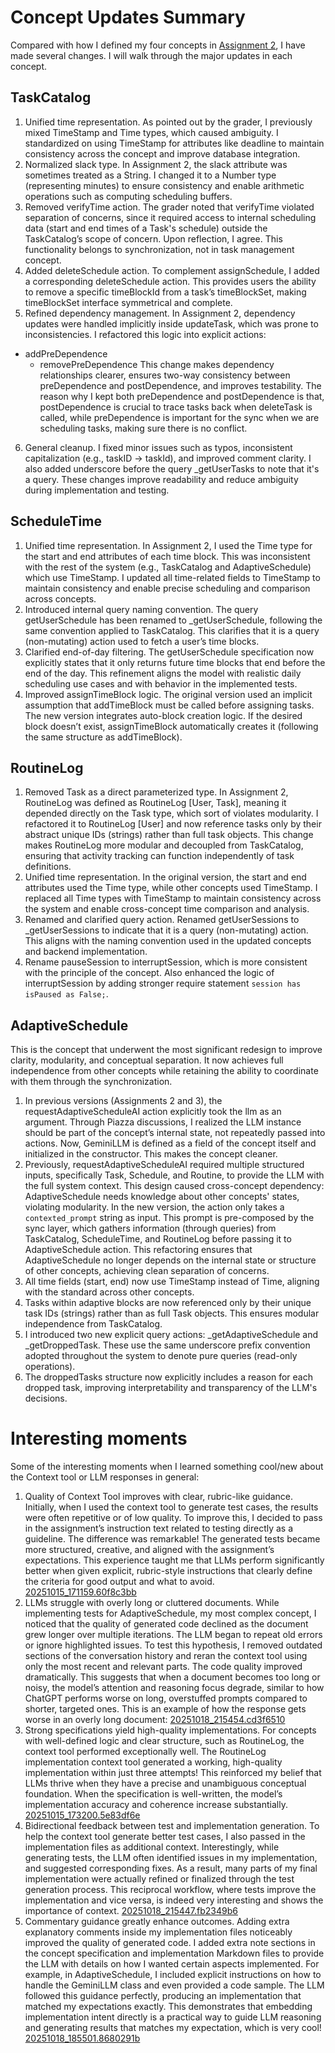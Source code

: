 # Concept Updates Summary
Compared with how I defined my four concepts in [Assignment 2](https://github.com/Avril-Cui/61040-portfolio/blob/main/assignments/assignment2.md), I have made several changes. I will walk through the major updates in each concept.
## TaskCatalog
1.	Unified time representation. As pointed out by the grader, I previously mixed TimeStamp and Time types, which caused ambiguity. I standardized on using TimeStamp for attributes like deadline to maintain consistency across the concept and improve database integration.
2.	Normalized slack type. In Assignment 2, the slack attribute was sometimes treated as a String. I changed it to a Number type (representing minutes) to ensure consistency and enable arithmetic operations such as computing scheduling buffers.
3.	Removed verifyTime action. The grader noted that verifyTime violated separation of concerns, since it required access to internal scheduling data (start and end times of a Task's schedule) outside the TaskCatalog’s scope of concern. Upon reflection, I agree. This functionality belongs to synchronization, not in task management concept.
4.	Added deleteSchedule action. To complement assignSchedule, I added a corresponding deleteSchedule action. This provides users the ability to remove a specific timeBlockId from a task’s timeBlockSet, making timeBlockSet interface symmetrical and complete.
5.	Refined dependency management. In Assignment 2, dependency updates were handled implicitly inside updateTask, which was prone to inconsistencies. I refactored this logic into explicit actions:
  - addPreDependence
	- removePreDependence
  This change makes dependency relationships clearer, ensures two-way consistency between preDependence and postDependence, and improves testability. The reason why I kept both preDependence and postDependence is that, postDependence is crucial to trace tasks back when deleteTask is called, while preDependence is important for the sync when we are scheduling tasks, making sure there is no conflict.
6.	General cleanup. I fixed minor issues such as typos, inconsistent capitalization (e.g., taskID -> taskId), and improved comment clarity. I also added underscore before the query _getUserTasks to note that it's a query. These changes improve readability and reduce ambiguity during implementation and testing.

## ScheduleTime
1. Unified time representation. In Assignment 2, I used the Time type for the start and end attributes of each time block. This was inconsistent with the rest of the system (e.g., TaskCatalog and AdaptiveSchedule) which use TimeStamp. I updated all time-related fields to TimeStamp to maintain consistency and enable precise scheduling and comparison across concepts.
2. Introduced internal query naming convention. The query getUserSchedule has been renamed to _getUserSchedule, following the same convention applied to TaskCatalog. This clarifies that it is a query (non-mutating) action used to fetch a user’s time blocks.
3. Clarified end-of-day filtering. The getUserSchedule specification now explicitly states that it only returns future time blocks that end before the end of the day. This refinement aligns the model with realistic daily scheduling use cases and with behavior in the implemented tests.
4. Improved assignTimeBlock logic. The original version used an implicit assumption that addTimeBlock must be called before assigning tasks. The new version integrates auto-block creation logic. If the desired block doesn’t exist, assignTimeBlock automatically creates it (following the same structure as addTimeBlock).

## RoutineLog
1. Removed Task as a direct parameterized type. In Assignment 2, RoutineLog was defined as RoutineLog [User, Task], meaning it depended directly on the Task type, which sort of violates modularity. I refactored it to RoutineLog [User] and now reference tasks only by their abstract unique IDs (strings) rather than full task objects. This change makes RoutineLog more modular and decoupled from TaskCatalog, ensuring that activity tracking can function independently of task definitions.
2. Unified time representation. In the original version, the start and end attributes used the Time type, while other concepts used TimeStamp. I replaced all Time types with TimeStamp to maintain consistency across the system and enable cross-concept time comparison and analysis.
3. Renamed and clarified query action. Renamed getUserSessions to _getUserSessions to indicate that it is a query (non-mutating) action. This aligns with the naming convention used in the updated concepts and backend implementation.
4. Rename pauseSession to interruptSession, which is more consistent with the principle of the concept. Also enhanced the logic of interruptSession by adding stronger require statement `session has isPaused as False;`.

## AdaptiveSchedule
This is the concept that underwent the most significant redesign to improve clarity, modularity, and conceptual separation. It now achieves full independence from other concepts while retaining the ability to coordinate with them through the synchronization.

1. In previous versions (Assignments 2 and 3), the requestAdaptiveScheduleAI action explicitly took the llm as an argument. Through Piazza discussions, I realized the LLM instance should be part of the concept’s internal state, not repeatedly passed into actions. Now, GeminiLLM is defined as a field of the concept itself and initialized in the constructor. This makes the concept cleaner.
2. Previously, requestAdaptiveScheduleAI required multiple structured inputs, specifically Task, Schedule, and Routine, to provide the LLM with the full system context. This design caused cross-concept dependency: AdaptiveSchedule needs knowledge about other concepts' states, violating modularity. In the new version, the action only takes a `contexted_prompt` string as input. This prompt is pre-composed by the sync layer, which gathers information (through queries) from TaskCatalog, ScheduleTime, and RoutineLog before passing it to AdaptiveSchedule action. This refactoring ensures that AdaptiveSchedule no longer depends on the internal state or structure of other concepts, achieving clean separation of concerns.
3. All time fields (start, end) now use TimeStamp instead of Time, aligning with the standard across other concepts.
4. Tasks within adaptive blocks are now referenced only by their unique task IDs (strings) rather than as full Task objects. This ensures modular independence from TaskCatalog.
5. I introduced two new explicit query actions: _getAdaptiveSchedule and _getDroppedTask. These use the same underscore prefix convention adopted throughout the system to denote pure queries (read-only operations).
6. The droppedTasks structure now explicitly includes a reason for each dropped task, improving interpretability and transparency of the LLM's decisions.

# Interesting moments
Some of the interesting moments when I learned something cool/new about the Context tool or LLM responses in general:

1. Quality of Context Tool improves with clear, rubric-like guidance. Initially, when I used the context tool to generate test cases, the results were often repetitive or of low quality. To improve this, I decided to pass in the assignment’s instruction text related to testing directly as a guideline. The difference was remarkable! The generated tests became more structured, creative, and aligned with the assignment’s expectations. This experience taught me that LLMs perform significantly better when given explicit, rubric-style instructions that clearly define the criteria for good output and what to avoid.
	[20251015_171159.60f8c3bb](../../context/design/concepts/RoutineLog/testing.md/20251015_171159.60f8c3bb.md)
2. LLMs struggle with overly long or cluttered documents. While implementing tests for AdaptiveSchedule, my most complex concept, I noticed that the quality of generated code declined as the document grew longer over multiple iterations. The LLM began to repeat old errors or ignore highlighted issues. To test this hypothesis, I removed outdated sections of the conversation history and reran the context tool using only the most recent and relevant parts. The code quality improved dramatically. This suggests that when a document becomes too long or noisy, the model’s attention and reasoning focus degrade, similar to how ChatGPT performs worse on long, overstuffed prompts compared to shorter, targeted ones. This is an example of how the response gets worse in an overly long document:
	[20251018_215454.cd3f6510](../../context/design/concepts/AdaptiveSchedule/testing.md/20251018_215454.cd3f6510.md)
3. Strong specifications yield high-quality implementations. For concepts with well-defined logic and clear structure, such as RoutineLog, the context tool performed exceptionally well. The RoutineLog implementation context tool generated a working, high-quality implementation within just three attempts! This reinforced my belief that LLMs thrive when they have a precise and unambiguous conceptual foundation. When the specification is well-written, the model’s implementation accuracy and coherence increase substantially.
	[20251015_173200.5e83df6e](../../context/design/concepts/RoutineLog/implementation.md/20251015_173200.5e83df6e.md)
4. Bidirectional feedback between test and implementation generation. To help the context tool generate better test cases, I also passed in the implementation files as additional context. Interestingly, while generating tests, the LLM often identified issues in my implementation, and suggested corresponding fixes. As a result, many parts of my final implementation were actually refined or finalized through the test generation process. This reciprocal workflow, where tests improve the implementation and vice versa, is indeed very interesting and shows the importance of context.
	[20251018_215447.fb2349b6](../../context/design/concepts/AdaptiveSchedule/testing.md/20251018_215447.fb2349b6.md)
5. Commentary guidance greatly enhance outcomes. Adding extra explanatory comments inside my implementation files noticeably improved the quality of generated code. I added extra note sections in the concept specification and implementation Markdown files to provide the LLM with details on how I wanted certain aspects implemented. For example, in AdaptiveSchedule, I included explicit instructions on how to handle the GeminiLLM class and even provided a code sample. The LLM followed this guidance perfectly, producing an implementation that matched my expectations exactly. This demonstrates that embedding implementation intent directly is a practical way to guide LLM reasoning and generating results that matches my expectation, which is very cool!
	[20251018_185501.8680291b](../../context/design/concepts/AdaptiveSchedule/implementation.md/20251018_185501.8680291b.md)